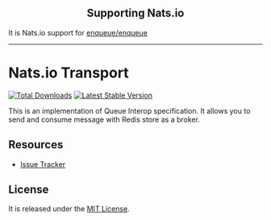 <h2 align="center">Supporting Nats.io</h2>

It is Nats.io support for [enqueue/enqueue](https://github.com/php-enqueue/enqueue-dev)

---

# Nats.io Transport

[![Total Downloads](https://poser.pugx.org/ilyaplot/php-enqueue-nats/d/total.png)](https://packagist.org/packages/enqueue/redis)
[![Latest Stable Version](https://poser.pugx.org/ilyaplot/php-enqueue-nats/version.png)](https://packagist.org/packages/enqueue/redis)

This is an implementation of Queue Interop specification. It allows you to send and consume message with Redis store as a broker.

## Resources

* [Issue Tracker](https://github.com/ilyaplot/php-enqueue-nats/issues)

## License

It is released under the [MIT License](LICENSE).
